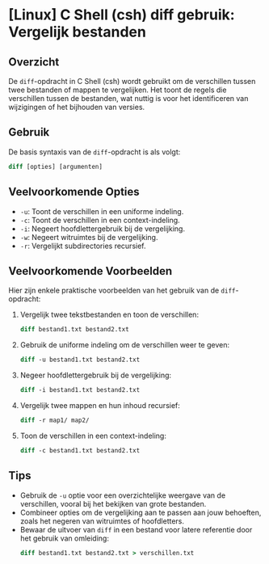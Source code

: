 # [Linux] C Shell (csh) diff gebruik: Vergelijk bestanden

## Overzicht
De `diff`-opdracht in C Shell (csh) wordt gebruikt om de verschillen tussen twee bestanden of mappen te vergelijken. Het toont de regels die verschillen tussen de bestanden, wat nuttig is voor het identificeren van wijzigingen of het bijhouden van versies.

## Gebruik
De basis syntaxis van de `diff`-opdracht is als volgt:

```csh
diff [opties] [argumenten]
```

## Veelvoorkomende Opties
- `-u`: Toont de verschillen in een uniforme indeling.
- `-c`: Toont de verschillen in een context-indeling.
- `-i`: Negeert hoofdlettergebruik bij de vergelijking.
- `-w`: Negeert witruimtes bij de vergelijking.
- `-r`: Vergelijkt subdirectories recursief.

## Veelvoorkomende Voorbeelden
Hier zijn enkele praktische voorbeelden van het gebruik van de `diff`-opdracht:

1. Vergelijk twee tekstbestanden en toon de verschillen:
   ```csh
   diff bestand1.txt bestand2.txt
   ```

2. Gebruik de uniforme indeling om de verschillen weer te geven:
   ```csh
   diff -u bestand1.txt bestand2.txt
   ```

3. Negeer hoofdlettergebruik bij de vergelijking:
   ```csh
   diff -i bestand1.txt bestand2.txt
   ```

4. Vergelijk twee mappen en hun inhoud recursief:
   ```csh
   diff -r map1/ map2/
   ```

5. Toon de verschillen in een context-indeling:
   ```csh
   diff -c bestand1.txt bestand2.txt
   ```

## Tips
- Gebruik de `-u` optie voor een overzichtelijke weergave van de verschillen, vooral bij het bekijken van grote bestanden.
- Combineer opties om de vergelijking aan te passen aan jouw behoeften, zoals het negeren van witruimtes of hoofdletters.
- Bewaar de uitvoer van `diff` in een bestand voor latere referentie door het gebruik van omleiding:
  ```csh
  diff bestand1.txt bestand2.txt > verschillen.txt
  ```